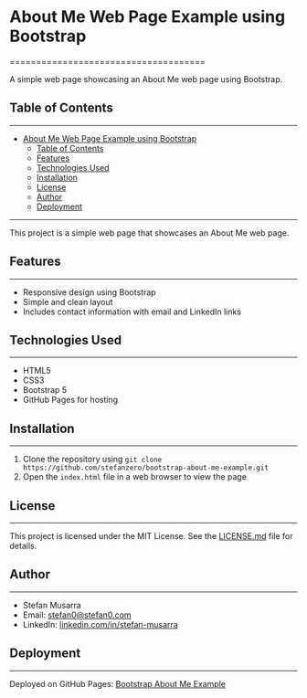 # About Me Web Page Example using Bootstrap

=====================================

A simple web page showcasing an About Me web page using Bootstrap.

## Table of Contents

---

- [About Me Web Page Example using Bootstrap](#about-me-web-page-example-using-bootstrap)
  - [Table of Contents](#table-of-contents)
  - [Features](#features)
  - [Technologies Used](#technologies-used)
  - [Installation](#installation)
  - [License](#license)
  - [Author](#author)
  - [Deployment](#deployment)

---

This project is a simple web page that showcases an About Me web page.

## Features

---

- Responsive design using Bootstrap
- Simple and clean layout
- Includes contact information with email and LinkedIn links

## Technologies Used

---

- HTML5
- CSS3
- Bootstrap 5
- GitHub Pages for hosting

## Installation

---

1. Clone the repository using `git clone https://github.com/stefanzero/bootstrap-about-me-example.git`
2. Open the `index.html` file in a web browser to view the page

## License

---

This project is licensed under the MIT License. See the [LICENSE.md](LICENSE.md) file for details.

## Author

---

- Stefan Musarra
- Email: [stefan0@stefan0.com](mailto:stefan0@stefan0.com)
- LinkedIn: [linkedin.com/in/stefan-musarra](https://www.linkedin.com/in/stefan-musarra-3bbaa952/)

## Deployment

---

Deployed on GitHub Pages:
[Bootstrap About Me Example](https://stefanzero.github.io/bootstrap-about-me-example/)
